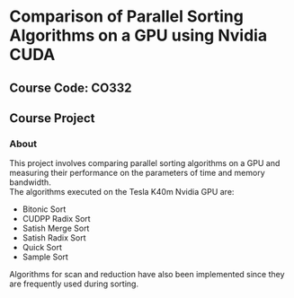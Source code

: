 # Comparison of Parallel Sorting Algorithms on a GPU using Nvidia CUDA
## Course Code: CO332
## Course Project

### About

This project involves comparing parallel sorting algorithms on a GPU and measuring their performance on the parameters of time and 
memory bandwidth.  
The algorithms executed on the Tesla K40m Nvidia GPU are:  
* Bitonic Sort
* CUDPP Radix Sort
* Satish Merge Sort
* Satish Radix Sort
* Quick Sort
* Sample Sort

Algorithms for scan and reduction have also been implemented since they are frequently used during sorting.
